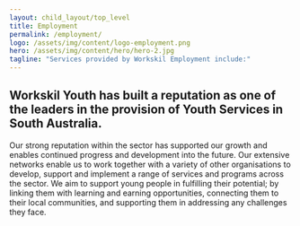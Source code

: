 ```yaml
---
layout: child_layout/top_level
title: Employment
permalink: /employment/
logo: /assets/img/content/logo-employment.png
hero: /assets/img/content/hero/hero-2.jpg
tagline: "Services provided by Workskil Employment include:"
---
```


## Workskil Youth has built a reputation as one of the leaders in the provision of Youth Services in South Australia.

<div class="spacer m-b-1"></div>

Our strong reputation within the sector has supported our growth and enables continued progress and development into the future. Our extensive networks enable us to work together with a variety of other organisations to develop, support and implement a range of services and programs across the sector. We aim to support young people in fulfilling their potential; by linking them with learning and earning opportunities, connecting them to their local communities, and supporting them in addressing any challenges they face.